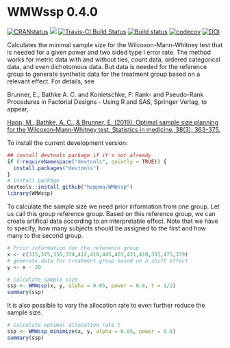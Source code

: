# WMWssp 0.4.0

[![CRANstatus](https://www.r-pkg.org/badges/version/WMWssp)](https://cran.r-project.org/package=WMWssp)
[![](https://cranlogs.r-pkg.org/badges/WMWssp)](https://cran.r-project.org/package=WMWssp)
[![Travis-CI Build Status](https://travis-ci.org/happma/WMWssp.svg?branch=master)](https://travis-ci.org/happma/WMWssp)
[![Build status](https://ci.appveyor.com/api/projects/status/1o3r47cxb7oejhpl?svg=true)](https://ci.appveyor.com/project/happma/wmwssp)
[![codecov](https://codecov.io/gh/happma/WMWssp/branch/master/graph/badge.svg)](https://codecov.io/gh/happma/WMWssp)
[![DOI](https://img.shields.io/badge/DOI-10.1002%2Fsim.7983-blue.svg)](http://dx.doi.org/10.1002/sim.7983)

Calculates the minimal sample size for the Wilcoxon-Mann-Whitney test that is needed for a given power and two sided type I error rate. The method works for metric data with and without ties, count data, ordered categorical data, and even dichotomous data. But data is needed for the reference group to generate synthetic data for the treatment group based on a relevant effect.
For details, see

Brunner, E., Bathke A. C. and Konietschke, F: Rank- and Pseudo-Rank Procedures in Factorial Designs - Using R and SAS, Springer Verlag, to appear,

<a href=" https://doi.org/10.1002/sim.7983">Happ, M., Bathke, A. C., & Brunner, E. (2019). Optimal sample size planning for the Wilcoxon‐Mann‐Whitney test. Statistics in medicine, 38(3), 363-375.</a>


To install the current development version:

``` r
## install devtools package if it's not already
if (!requireNamespace("devtools", quietly = TRUE)) {
  install.packages("devtools")
}
# install package
devtools::install_github("happma/WMWssp")
library(WMWssp)
```

To calculate the sample size we need prior information from one group. Let us call this group reference group. Based on this reference group, we can create artifical data according to an interpretable effect. Note that we have to specify, how many subjects should be assigned to the first and how many to the second group.
``` r
# Prior information for the reference group
x <- c(315,375,356,374,412,418,445,403,431,410,391,475,379)
# generate data for treatment group based on a shift effect
y <- x - 20

# calculate sample size
ssp <- WMWssp(x, y, alpha = 0.05, power = 0.8, t = 1/2)
summary(ssp)
```
It is also possible to vary the allocation rate to even further reduce the sample size.
``` r
# calculate optimal allocation rate t
ssp <- WMWssp_minimize(x, y, alpha = 0.05, power = 0.8)
summary(ssp)
```
